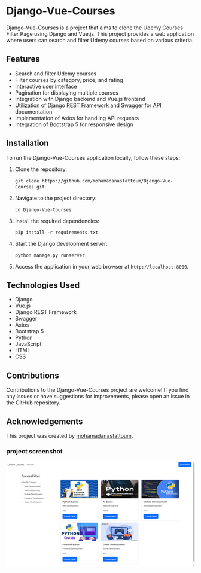 # Django-Vue-Courses

Django-Vue-Courses is a project that aims to clone the Udemy Courses Filter Page using Django and Vue.js. This project provides a web application where users can search and filter Udemy courses based on various criteria.

## Features

- Search and filter Udemy courses
- Filter courses by category, price, and rating
- Interactive user interface
- Pagination for displaying multiple courses
- Integration with Django backend and Vue.js frontend
- Utilization of Django REST Framework and Swagger for API documentation
- Implementation of Axios for handling API requests
- Integration of Bootstrap 5 for responsive design

## Installation

To run the Django-Vue-Courses application locally, follow these steps:

1. Clone the repository:
   ```
   git clone https://github.com/mohamadanasfattoum/Django-Vue-Courses.git
   ```

2. Navigate to the project directory:
   ```
   cd Django-Vue-Courses
   ```

3. Install the required dependencies:
   ```
   pip install -r requirements.txt
   ```

4. Start the Django development server:
   ```
   python manage.py runserver
   ```

5. Access the application in your web browser at `http://localhost:8000`.

## Technologies Used

- Django
- Vue.js
- Django REST Framework
- Swagger
- Axios
- Bootstrap 5
- Python
- JavaScript
- HTML
- CSS

## Contributions

Contributions to the Django-Vue-Courses project are welcome! If you find any issues or have suggestions for improvements, please open an issue in the GitHub repository.


## Acknowledgements

This project was created by [mohamadanasfattoum](https://github.com/mohamadanasfattoum).


### project screenshot
![](https://github.com/mohamadanasfattoum/Django-Vue-Courses/blob/main/Screenshot.png)
